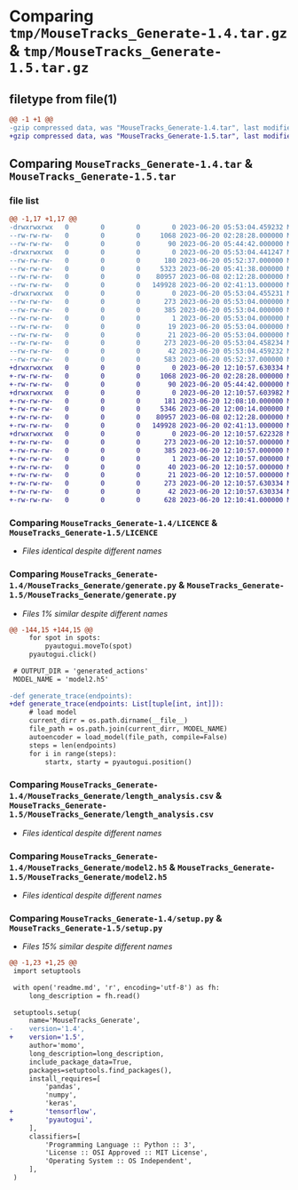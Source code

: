 # Comparing `tmp/MouseTracks_Generate-1.4.tar.gz` & `tmp/MouseTracks_Generate-1.5.tar.gz`

## filetype from file(1)

```diff
@@ -1 +1 @@
-gzip compressed data, was "MouseTracks_Generate-1.4.tar", last modified: Tue Jun 20 05:53:04 2023, max compression
+gzip compressed data, was "MouseTracks_Generate-1.5.tar", last modified: Tue Jun 20 12:10:57 2023, max compression
```

## Comparing `MouseTracks_Generate-1.4.tar` & `MouseTracks_Generate-1.5.tar`

### file list

```diff
@@ -1,17 +1,17 @@
-drwxrwxrwx   0        0        0        0 2023-06-20 05:53:04.459232 MouseTracks_Generate-1.4/
--rw-rw-rw-   0        0        0     1068 2023-06-20 02:28:28.000000 MouseTracks_Generate-1.4/LICENCE
--rw-rw-rw-   0        0        0       90 2023-06-20 05:44:42.000000 MouseTracks_Generate-1.4/MANIFEST.in
-drwxrwxrwx   0        0        0        0 2023-06-20 05:53:04.441247 MouseTracks_Generate-1.4/MouseTracks_Generate/
--rw-rw-rw-   0        0        0      180 2023-06-20 05:52:37.000000 MouseTracks_Generate-1.4/MouseTracks_Generate/__init__.py
--rw-rw-rw-   0        0        0     5323 2023-06-20 05:41:38.000000 MouseTracks_Generate-1.4/MouseTracks_Generate/generate.py
--rw-rw-rw-   0        0        0    80957 2023-06-08 02:12:28.000000 MouseTracks_Generate-1.4/MouseTracks_Generate/length_analysis.csv
--rw-rw-rw-   0        0        0   149928 2023-06-20 02:41:13.000000 MouseTracks_Generate-1.4/MouseTracks_Generate/model2.h5
-drwxrwxrwx   0        0        0        0 2023-06-20 05:53:04.455231 MouseTracks_Generate-1.4/MouseTracks_Generate.egg-info/
--rw-rw-rw-   0        0        0      273 2023-06-20 05:53:04.000000 MouseTracks_Generate-1.4/MouseTracks_Generate.egg-info/PKG-INFO
--rw-rw-rw-   0        0        0      385 2023-06-20 05:53:04.000000 MouseTracks_Generate-1.4/MouseTracks_Generate.egg-info/SOURCES.txt
--rw-rw-rw-   0        0        0        1 2023-06-20 05:53:04.000000 MouseTracks_Generate-1.4/MouseTracks_Generate.egg-info/dependency_links.txt
--rw-rw-rw-   0        0        0       19 2023-06-20 05:53:04.000000 MouseTracks_Generate-1.4/MouseTracks_Generate.egg-info/requires.txt
--rw-rw-rw-   0        0        0       21 2023-06-20 05:53:04.000000 MouseTracks_Generate-1.4/MouseTracks_Generate.egg-info/top_level.txt
--rw-rw-rw-   0        0        0      273 2023-06-20 05:53:04.458234 MouseTracks_Generate-1.4/PKG-INFO
--rw-rw-rw-   0        0        0       42 2023-06-20 05:53:04.459232 MouseTracks_Generate-1.4/setup.cfg
--rw-rw-rw-   0        0        0      583 2023-06-20 05:52:37.000000 MouseTracks_Generate-1.4/setup.py
+drwxrwxrwx   0        0        0        0 2023-06-20 12:10:57.630334 MouseTracks_Generate-1.5/
+-rw-rw-rw-   0        0        0     1068 2023-06-20 02:28:28.000000 MouseTracks_Generate-1.5/LICENCE
+-rw-rw-rw-   0        0        0       90 2023-06-20 05:44:42.000000 MouseTracks_Generate-1.5/MANIFEST.in
+drwxrwxrwx   0        0        0        0 2023-06-20 12:10:57.603982 MouseTracks_Generate-1.5/MouseTracks_Generate/
+-rw-rw-rw-   0        0        0      181 2023-06-20 12:08:10.000000 MouseTracks_Generate-1.5/MouseTracks_Generate/__init__.py
+-rw-rw-rw-   0        0        0     5346 2023-06-20 12:00:14.000000 MouseTracks_Generate-1.5/MouseTracks_Generate/generate.py
+-rw-rw-rw-   0        0        0    80957 2023-06-08 02:12:28.000000 MouseTracks_Generate-1.5/MouseTracks_Generate/length_analysis.csv
+-rw-rw-rw-   0        0        0   149928 2023-06-20 02:41:13.000000 MouseTracks_Generate-1.5/MouseTracks_Generate/model2.h5
+drwxrwxrwx   0        0        0        0 2023-06-20 12:10:57.622328 MouseTracks_Generate-1.5/MouseTracks_Generate.egg-info/
+-rw-rw-rw-   0        0        0      273 2023-06-20 12:10:57.000000 MouseTracks_Generate-1.5/MouseTracks_Generate.egg-info/PKG-INFO
+-rw-rw-rw-   0        0        0      385 2023-06-20 12:10:57.000000 MouseTracks_Generate-1.5/MouseTracks_Generate.egg-info/SOURCES.txt
+-rw-rw-rw-   0        0        0        1 2023-06-20 12:10:57.000000 MouseTracks_Generate-1.5/MouseTracks_Generate.egg-info/dependency_links.txt
+-rw-rw-rw-   0        0        0       40 2023-06-20 12:10:57.000000 MouseTracks_Generate-1.5/MouseTracks_Generate.egg-info/requires.txt
+-rw-rw-rw-   0        0        0       21 2023-06-20 12:10:57.000000 MouseTracks_Generate-1.5/MouseTracks_Generate.egg-info/top_level.txt
+-rw-rw-rw-   0        0        0      273 2023-06-20 12:10:57.630334 MouseTracks_Generate-1.5/PKG-INFO
+-rw-rw-rw-   0        0        0       42 2023-06-20 12:10:57.630334 MouseTracks_Generate-1.5/setup.cfg
+-rw-rw-rw-   0        0        0      628 2023-06-20 12:10:41.000000 MouseTracks_Generate-1.5/setup.py
```

### Comparing `MouseTracks_Generate-1.4/LICENCE` & `MouseTracks_Generate-1.5/LICENCE`

 * *Files identical despite different names*

### Comparing `MouseTracks_Generate-1.4/MouseTracks_Generate/generate.py` & `MouseTracks_Generate-1.5/MouseTracks_Generate/generate.py`

 * *Files 1% similar despite different names*

```diff
@@ -144,15 +144,15 @@
     for spot in spots:
         pyautogui.moveTo(spot)
     pyautogui.click()
 
 # OUTPUT_DIR = 'generated_actions'
 MODEL_NAME = 'model2.h5'
 
-def generate_trace(endpoints):
+def generate_trace(endpoints: List[tuple[int, int]]):
     # load model
     current_dirr = os.path.dirname(__file__)
     file_path = os.path.join(current_dirr, MODEL_NAME)
     autoencoder = load_model(file_path, compile=False)
     steps = len(endpoints)
     for i in range(steps):
         startx, starty = pyautogui.position()
```

### Comparing `MouseTracks_Generate-1.4/MouseTracks_Generate/length_analysis.csv` & `MouseTracks_Generate-1.5/MouseTracks_Generate/length_analysis.csv`

 * *Files identical despite different names*

### Comparing `MouseTracks_Generate-1.4/MouseTracks_Generate/model2.h5` & `MouseTracks_Generate-1.5/MouseTracks_Generate/model2.h5`

 * *Files identical despite different names*

### Comparing `MouseTracks_Generate-1.4/setup.py` & `MouseTracks_Generate-1.5/setup.py`

 * *Files 15% similar despite different names*

```diff
@@ -1,23 +1,25 @@
 import setuptools
 
 with open('readme.md', 'r', encoding='utf-8') as fh:
     long_description = fh.read()
 
 setuptools.setup(
     name='MouseTracks_Generate',
-    version='1.4',
+    version='1.5',
     author='momo',
     long_description=long_description,
     include_package_data=True,
     packages=setuptools.find_packages(),
     install_requires=[
         'pandas',
         'numpy',
         'keras',
+        'tensorflow',
+        'pyautogui',
     ],
     classifiers=[
         'Programming Language :: Python :: 3',
         'License :: OSI Approved :: MIT License',
         'Operating System :: OS Independent',
     ],
 )
```

